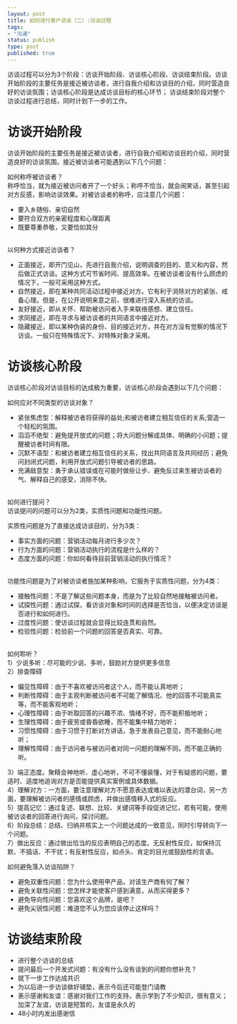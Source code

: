 ```yaml
--- 
layout: post
title: 如何进行客户访谈（二）:访谈过程
tags: 
- "沟通"
status: publish
type: post
published: true
---
```

访谈过程可以分为3个阶段：访谈开始阶段、访谈核心阶段、访谈结束阶段。访谈开始阶段的主要任务是接近被访谈者，进行自我介绍和访谈目的介绍，同时营造良好的访谈氛围；访谈核心阶段是达成访谈目标的核心环节； 访谈结束阶段对整个访谈过程进行总结，同时计划下一步的工作。

# 访谈开始阶段 #

访谈开始阶段的主要任务是接近被访谈者，进行自我介绍和访谈目的介绍，同时营造良好的访谈氛围。接近被访谈者可能遇到以下几个问题：

如何称呼被访谈者？</br>
称呼恰当，就为接近被访问者开了一个好头；称呼不恰当，就会闹笑话，甚至引起对方反感，影响访谈效果。对被访谈者的称呼，应注意几个问题：
<ul>
	<li>要入乡随俗、亲切自然</li>
	<li>要符合双方的亲密程度和心理距离</li>
	<li>既要尊重恭敬，又要恰如其分</li>
</ul>

</br>
以何种方式接近访谈者？
<ul>
	<li>正面接近，即开门见山，先进行自我介绍，说明调查的目的、意义和内容，然后做正式访谈。这种方式可节省时间、提高效率。在被访谈者没有什么顾虑的情况下，一般可采用这种方式。</li>
	<li>自然接近，即在某种共同活动过程中接近对方。它有利于消除对方的紧张、戒备心理。但是，在公开说明来意之前，很难进行深入系统的访谈。</li>
	<li>友好接近，即从关怀、帮助被访问者入手来联络感想、建立信任。</li>
	<li>求同接近，即在寻求与被访谈者的共同语言中接近对方。</li>
	<li>隐藏接近，即以某种伪装的身份、目的接近对方，并在对方没有觉察的情况下访谈。一般只在特殊情况下、对特殊对象才采用。</li>
</ul>

# 访谈核心阶段 #

访谈核心阶段对访谈目标的达成极为重要，访谈核心阶段会遇到以下几个问题：

如何应对不同类型的访谈对象？
<ul>
	<li>紧张焦虑型：解释被访者将获得的益处;和被访者建立相互信任的关系;营造一个轻松的氛围。</li>
	<li>滔滔不绝型：避免提开放式的问题；将大问题分解成具体、明确的小问题；提醒被访者时间有限。</li>
	<li>沉默不语型：和被访者建立相互信任的关系，找出共同语言及共同经历；避免问封闭式问题，利用开放式问题引导被访者的思路。</li>
	<li>充满敌意型：勇于承认错误或在可能时做些让步、避免反过来生被访谈者的气、解释自己的感受，消除不快。</li>
</ul>

</br>
如何进行提问？</br>
访谈提问的问题可以分为2类，实质性问题和功能性问题。

实质性问题是为了直接达成访谈目的，分为3类：
<ul>
	<li>事实方面的问题：营销活动每月进行多少次？</li>
	<li>行为方面的问题：营销活动执行的流程是什么样的？</li>
	<li>态度方面的问题：你如何看待目前营销活动的执行情况？</li>
</ul>

</br>
功能性问题是为了对被访谈者施加某种影响，它服务于实质性问题，分为4类：
<ul>
	<li>接触性问题：不是了解这些问题本身，而是为了比较自然地接触被访问者。</li>
	<li>试探性问题：通过试探，看访谈对象和时间的选择是否恰当，以便决定访谈是否进行和如何进行。</li>
	<li>过度性问题：使访谈过程就会显得比较连贯和自然。</li>
	<li>检验性问题：检验前一个问题的回答是否真实、可靠。</li>
</ul>

</br>
如何聆听？</br>
1）少说多听：尽可能的少说、多听，鼓励对方提供更多信息</br>
2）排查障碍
<ul>
	<li>偏见性障碍：由于不喜欢被访问者这个人，而不能认真地听；</li>
	<li>判断性障碍：由于主观判断被访问者不可能了解情况、他的回答不可能真实等，而不能客观地听；</li>
	<li>心理性障碍：由于听取回答的兴趣不浓、情绪不好，而不能积极地听；</li>
	<li>生理性障碍：由于疲劳或昏昏欲睡，而不能集中精力地听；</li>
	<li>习惯性障碍：由于习惯于打断对方讲话，急于发表自己意见，而不能耐心地听；</li>
	<li>理解性障碍：由于访问者与被访问者对同一问题的理解不同，而不能正确的听。</li>
</ul>
3）端正态度。聚精会神地听、虚心地听，不可不懂装懂，对于有疑惑的问题，要适时、适度地追询对方是否能提供真实案例或具体数据。</br>
4）理解对方：一方面，要注意理解对方不愿意表达或难以表达的潜台词，另一方面，要理解被访问者的感情或顾虑，并做出感情移入式的反应。</br>
5）提高记忆：通过复述、联想、比较、关键词等手段促进记忆，若有可能，使用被访谈者的回答进行询问，探讨问题。</br>
6）阶段总结：总结、归纳并核实上一个问题达成的一致意见，同时引导转向下一个问题。</br>
7）做出反应：通过做出恰当的反应表明自己的态度。无反射性反应，如保持沉默、不插话、不干扰；有反射性反应，如点头、肯定的目光或鼓励性的言语。</br>

如何避免落入访谈陷阱？
<ul>
	<li>避免双重性问题：您为什么使用甲产品，对该生产商有何了解？</li>
	<li>避免关联性问题：您怎样才能使客户感到满意，从而买得更多？ </li>
	<li>避免导向性问题：您喜欢这个品牌，是吧？ </li>
	<li>避免尖锐性问题：难道您不认为您应该停止这样吗？</li>
</ul>

# 访谈结束阶段 #
<ul>
	<li>进行整个访谈的总结</li>
	<li>提问最后一个开发式问题：有没有什么没有谈到的问题你想补充？</li>
	<li>就下一步工作达成共识</li>
	<li>为以后进一步访谈做好铺垫，表示今后还可能登门请教</li>
	<li>表示感谢和友谊：感谢对我们工作的支持，表示学到了不少知识，很有意义；加深了友谊，访谈是短暂的，友谊是永久的</li>
	<li>48小时内发出感谢信</li>
</ul>
